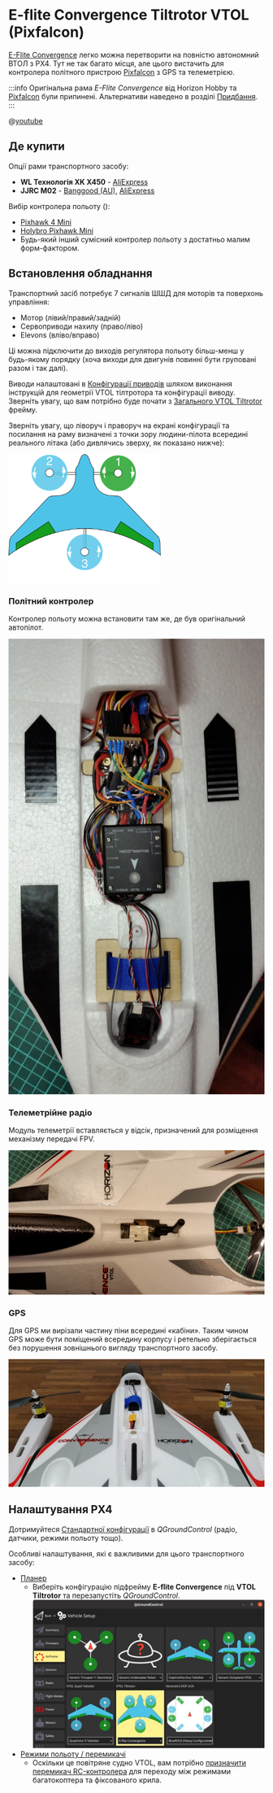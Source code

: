 # E-flite Convergence Tiltrotor VTOL (Pixfalcon)

[E-Flite Convergence](https://youtu.be/HNedXQ_jhYo) легко можна перетворити на повністю автономний ВТОЛ з PX4. Тут не так багато місця, але цього вистачить для контролера політного пристрою [Pixfalcon](../flight_controller/pixfalcon.md) з GPS та телеметрією.

:::info Оригінальна рама *E-Flite Convergence* від Horizon Hobby та [Pixfalcon](../flight_controller/pixfalcon.md) були припинені. Альтернативи наведено в розділі [Придбання](#where-to-buy). :::

@[youtube](https://youtu.be/E61P2f2WPNU)


## Де купити

Опції рами транспортного засобу:
- **WL Технологія XK X450** - [AliExpress](https://www.aliexpress.com/item/1005001946025611.html)
- **JJRC M02** - [Banggood (AU)](https://au.banggood.com/JJRC-M02-2_4G-6CH-450mm-Wingspan-EPO-Brushless-6-axis-Gyro-Aerobatic-RC-Airplane-RTF-3D-or-6G-Mode-Aircraft-p-1588201.html), [AliExpress](https://www.aliexpress.com/item/4001031497018.html)

Вибір контролера польоту ():
- [Pixhawk 4 Mini](../flight_controller/pixhawk4_mini.md)
- [Holybro Pixhawk Mini](../flight_controller/pixhawk_mini.md)
- Будь-який інший сумісний контролер польоту з достатньо малим форм-фактором.

## Встановлення обладнання

Транспортний засіб потребує 7 сигналів ШШД для моторів та поверхонь управління:
- Мотор (лівий/правий/задній)
- Сервоприводи нахилу (право/ліво)
- Elevons (вліво/вправо)

Ці можна підключити до виходів регулятора польоту більш-менш у будь-якому порядку (хоча виходи для двигунів повинні бути груповані разом і так далі).

Виводи налаштовані в [Конфігурації приводів](../config/actuators.md) шляхом виконання інструкцій для геометрії VTOL тілтротора та конфігурації виводу. Зверніть увагу, що вам потрібно буде почати з [Загального VTOL Tiltrotor](../airframes/airframe_reference.md#vtol_vtol_tiltrotor_generic_tiltrotor_vtol) фрейму.

Зверніть увагу, що ліворуч і праворуч на екрані конфігурації та посилання на раму визначені з точки зору людини-пілота всередині реального літака (або дивлячись зверху, як показано нижче):

<img src="../../assets/airframes/types/VTOLTiltRotor_eflite_convergence.svg" width="300px" />


### Політний контролер

Контролер польоту можна встановити там же, де був оригінальний автопілот.

![Mount Pixfalcon](../../assets/airframes/vtol/eflite_convergence_pixfalcon/eflight_convergence_pixfalcon_mounting.jpg)

### Телеметрійне радіо

Модуль телеметрії вставляється у відсік, призначений для розміщення механізму передачі FPV.

![Mount telemetry module](../../assets/airframes/vtol/eflite_convergence_pixfalcon/eflight_convergence_telemetry_module.jpg)

### GPS

Для GPS ми вирізали частину піни всередині «кабіни». Таким чином GPS може бути поміщений всередину корпусу і ретельно зберігається без порушення зовнішнього вигляду транспортного засобу.

![Mount GPS](../../assets/airframes/vtol/eflite_convergence_pixfalcon/eflight_convergence_gps_mounting.jpg)


## Налаштування PX4

Дотримуйтеся [Стандартної конфігурації](../config/index.md) в *QGroundControl* (радіо, датчики, режими польоту тощо).

Особливі налаштування, які є важливими для цього транспортного засобу:
- [Планер](../config/airframe.md)
  - Виберіть конфігурацію підфрейму **E-flite Convergence** під **VTOL Tiltrotor** та перезапустіть *QGroundControl*. ![QGroundControl Vehicle Setting - Airframe selection E-Flight](../../assets/airframes/vtol/eflite_convergence_pixfalcon/qgc_setup_airframe.jpg)
- [Режими польоту / перемикачі](../config/flight_mode.md)
  - Оскільки це повітряне судно VTOL, вам потрібно [призначити перемикач RC-контролера](../config/flight_mode.md#what-flight-modes-and-switches-should-i-set) для переходу між режимами багатокоптера та фіксованого крила.
